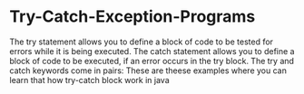 # Try-Catch-Exception-Programs
The try statement allows you to define a block of code to be tested for errors while it is being executed.  The catch statement allows you to define a block of code to be executed, if an error occurs in the try block.  The try and catch keywords come in pairs:
These are theese examples where you can learn that how try-catch block work in java
